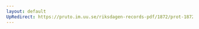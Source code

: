 ```yaml
---
layout: default
UpRedirect: https://pruto.im.uu.se/riksdagen-records-pdf/1872/prot-1872--ak--210/prot-1872--ak--210_015.pdf
---
```

